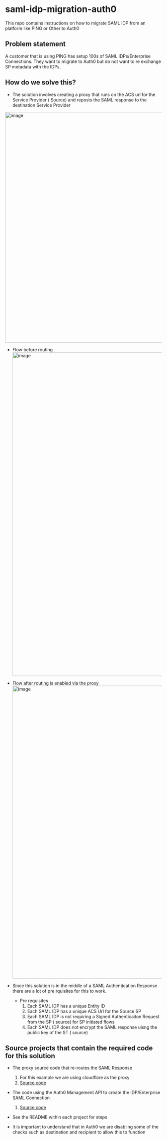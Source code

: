 # saml-idp-migration-auth0
This repo contains instructions on how to migrate SAML IDP from an platform like PING or Other to Auth0


## Problem statement
A customer that is using PING has setup 100s of SAML IDPs/Enterprise Connections. They want to migrate to Auth0 but do not want to re exchange SP metadata with the IDPs.



## How do we solve this?
  
    
  - The solution involves creating a proxy that runs on the ACS url for the Service Provider ( Source) and reposts the SAML response to the destination Service Provider
  
  <img width="738" alt="image" src="https://user-images.githubusercontent.com/7750618/182960288-2f84d4f6-4175-4a5e-b88f-001d956e791d.png">
  
  
  - Flow before routing
    <img width="1037" alt="image" src="https://user-images.githubusercontent.com/7750618/182974049-ea7ff3db-bcc9-4bdc-b127-88d037dad5d2.png">

  - Flow after routing is enabled via the proxy
    <img width="938" alt="image" src="https://user-images.githubusercontent.com/7750618/182973929-b3ace148-447d-4843-b57e-82d90e0c9d8a.png">

  
  
  - Since this solution is in the middle of a SAML Authentication Response there are a lot of pre rquisites for this to work.
    - Pre requisites
      1. Each SAML IDP has a unique Entity ID
      2. Each SAML IDP has a unique ACS Url for the Source SP
      3. Each SAML IDP is not requiring a Signed Authenticaiton Request from the SP ( source) for SP initiated flows
      4. Each SAML IDP does not encrypt the SAML response uisng the public key of the ST ( source)
      
      
  ## Source projects that contain the required code for this solution
  
  - The proxy source code that re-routes the SAML Response
    1. For this example we are using cloudflare as the proxy
    2. [Source code](https://github.com/pushpabrol/cf-worker-saml-proxy-externalsp-auth0)

  - The code using the Auth0 Management API to create the IDP/Enterprise SAML Connection
    1. [Source code](https://github.com/pushpabrol/auth0-create-saml-connection)

  - See the README within each project for steps
  - It is important to understand that in Auth0 we are disabling some of the checks such as destination and recipient to allow this to function

    
    
      
   
      
      
      


